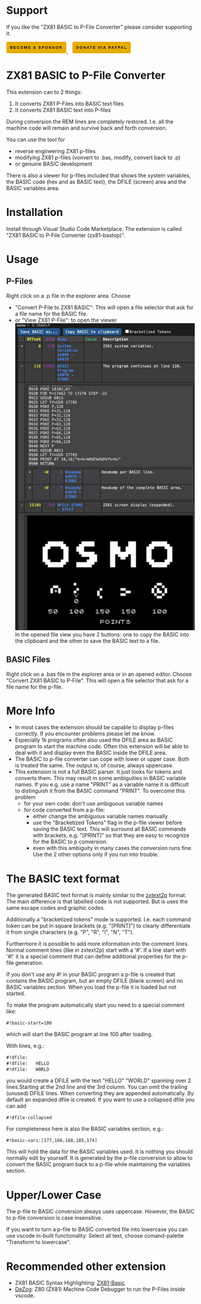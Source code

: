 # Support
If you like the "ZX81 BASIC to P-File Converter" please consider supporting it.

<a href="https://github.com/sponsors/maziac" title="Github sponsor">
	<img src="assets/local/button_donate_sp.png" />
</a>
&nbsp;&nbsp;
<a href="https://www.paypal.com/donate/?hosted_button_id=K6NNLZCTN3UV4&locale.x=en_DE&Z3JncnB0=" title="PayPal">
	<img src="assets/local/button_donate_pp.png" />
</a>


# ZX81 BASIC to P-File Converter
This extension can to 2 things:
1. It converts ZX81 P-Files into BASIC text files
2. It converts ZX81 BASIC text into P-files

During conversion the REM lines are completely restored.
I.e. all the machine code will remain and survive back and forth conversion.

You can use the tool for
- reverse engineering ZX81 p-files
- modifying ZX81 p-files (vonvert to .bas, modify, convert back to .p)
- or genuine BASIC development

There is also a viewer for p-files included that shows the system variables, the BASIC code (hex and as BASIC text), the DFILE (screen) area and the BASIC variables area.

# Installation

Install through Visual Studio Code Marketplace.
The extension is called "ZX81 BASIC to P-File Converter (zx81-bastop)".


# Usage
## P-Files
Right click on a .p file in the explorer area.
Choose
- "Convert P-File to ZX81 BASIC": This will open a file selector that ask for a file name for the BASIC file.
- or "View ZX81 P-File": to open the viewer
![](assets/local/pfileview.jpg)
In the opened file view you have 2 buttons: one to copy the BASIC into the clipboard and the other to save the BASIC text to a file.

## BASIC Files
Right click on a .bas file in the explorer area or in an opened editor.
Choose "Convert ZX81 BASIC to P-File".
This will open a file selector that ask for a file name for the p-file.

# More Info
- In most cases the extension should be capable to display p-files correctly.
  If you encounter problems please let me know.
- Especially 1k programs often also used the DFILE area as BASIC program to start the machine code. Often this extension will be able to deal with it and display even the BASIC inside the DFILE area.
- The BASIC to p-file converter can cope with lower or upper case. Both is treated the same. The output is, of course, always uppercase.
- This extension is not a full BASIC parser. It just looks for tokens and converts them.
  This may result in some ambiguities in BASIC variable names.
  If you e.g. use a name "PRINT" as a variable name it is difficult to distinguish it from the BASIC command "PRINT".
  To overcome this problem
  - for your own code: don't use ambiguous variable names
  - for code converted from a p-file:
    - either change the ambiguous variable names manually
    - use the "Bracketized Tokens" flag in the p-file viewer before saving the BASIC text. This will surround all BASIC commands with brackets, e.g. "[PRINT]" so that they are easy to recognize for the BASIC to p conversion.
    - even with this ambiguity in many cases the conversion runs fine. Use the 2 other options only if you run into trouble.

# The BASIC text format
The generated BASIC text format is mainly similar to the [zxtext2p](https://freestuff.grok.co.uk/zxtext2p/index.html) format.
The main difference is that labelled code is not supported. But is uses the same escape codes and graphic codes.

Additionally a "bracketized tokens" mode is supported.
I.e. each command token can be put in square brackets (e.g. "[PRINT]") to clearly differentiate it from single characters (e.g. "P", "R", "I", "N", "T").

Furthermore it is possible to add more information into the comment lines.
Normal comment lines (like in zxtext2p) start with a '#'.
If a line start with '#!' it is a special comment that can define additional properties for the p-file generation.

If you don't use any #! in your BASIC program a p-file is created that contains the BASIC program, but an empty DFILE (blank screen) and no BASIC variables section. When you load the p-file it is loaded but not started.

To make the program automatically start you need to a special comment like:
~~~
#!basic-start=100
~~~
which will start the BASIC program at line 100 after loading.

With lines, e.g.:
~~~
#!dfile:
#!dfile:   HELLO
#!dfile:   WORLD
~~~
you would create a DFILE with the text "HELLO" "WORLD" spanning over 2 lines.Starting at the 2nd line and the 3rd column.
You can omit the trailing (unused) DFILE lines. When converting they are appended automatically.
By default an expanded dfile is created. If you want to use a collapsed dfile you can add
~~~
#!dfile-collapsed
~~~

For completeness here is also the BASIC variables section, e.g.:
~~~
#!basic-vars:[177,166,168,185,174]
~~~
This will hold the data for the BASIC variables used.
It is nothing you should normally edit by yourself.
It is generated by the p-file conversion to allow to convert the BASIC program back to a p-file while maintaining the variables section.

# Upper/Lower Case
The p-file to BASIC conversion always uses uppercase.
However, the BASIC to p-file conversion is case insensitive.

If you want to turn a p-file to BASIC converted file into lowercase you can use vscode in-built functionality:
Select all text, choose comand-palette "Transform to lowercase".

# Recommended other extension
- ZX81 BASIC Syntax Highlighting: [ZX81-Basic](https://marketplace.visualstudio.com/items?itemName=WilsonPilon.zx81basic)
- [DeZog](https://marketplace.visualstudio.com/items?itemName=maziac.dezog): Z80 (ZX81) Machine Code Debugger to run the P-Files inside vscode.
